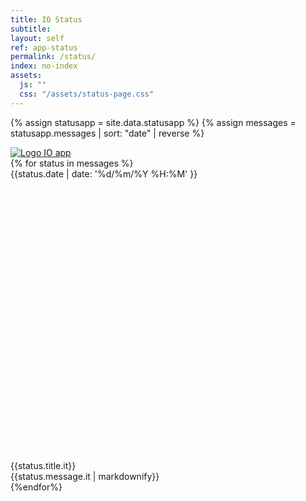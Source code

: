 ```yaml
---
title: IO Status
subtitle:
layout: self
ref: app-status
permalink: /status/
index: no-index
assets:
  js: ""
  css: "/assets/status-page.css"
---
```


{% assign statusapp = site.data.statusapp %}
{% assign messages = statusapp.messages | sort: "date" | reverse %}

<div class="logo">
  <a href="/" title="Home">
  <img src="{{site.imagesurl}}/assets/img/io-it-logo-blue.svg" alt="Logo IO app" class="io__icon">
  </a>
</div>

<div class="statuslist">
  {% for status in messages %}
  <a name="{{status.date | date: '%y%m%d%H%M' }}"></a>
  <div class="statuslist__item status-{{status.level}}">
    <div class="statuslist__date">{{status.date | date: '%d/%m/%Y %H:%M' }}</div>
    <div class="statuslist__titlewrap">
      <svg class="icon critical"><use xlink:href="/assets/svg/sprite.svg#it-warning-circle"></use></svg>
      <svg class="icon warning"><use xlink:href="/assets/svg/sprite.svg#it-info-circle"></use></svg>
      <svg class="icon normal"><use xlink:href="/assets/svg/sprite.svg#it-check-circle"></use></svg>
      <div class="statuslist__title">{{status.title.it}}</div>
    </div>
    <div class="statuslist__text">{{status.message.it | markdownify}}</div>
  </div>
  {%endfor%}
</div>
